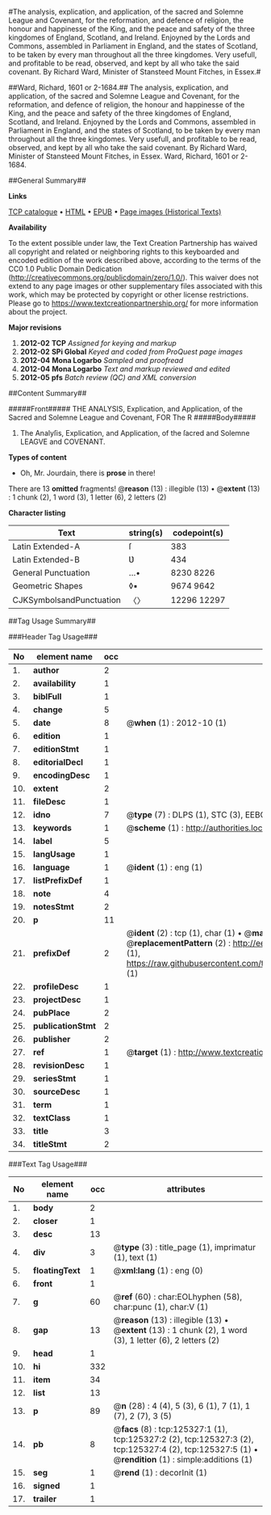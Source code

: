 #The analysis, explication, and application, of the sacred and Solemne League and Covenant, for the reformation, and defence of religion, the honour and happinesse of the King, and the peace and safety of the three kingdomes of England, Scotland, and Ireland. Enjoyned by the Lords and Commons, assembled in Parliament in England, and the states of Scotland, to be taken by every man throughout all the three kingdomes. Very usefull, and profitable to be read, observed, and kept by all who take the said covenant. By Richard Ward, Minister of Stansteed Mount Fitches, in Essex.#

##Ward, Richard, 1601 or 2-1684.##
The analysis, explication, and application, of the sacred and Solemne League and Covenant, for the reformation, and defence of religion, the honour and happinesse of the King, and the peace and safety of the three kingdomes of England, Scotland, and Ireland. Enjoyned by the Lords and Commons, assembled in Parliament in England, and the states of Scotland, to be taken by every man throughout all the three kingdomes. Very usefull, and profitable to be read, observed, and kept by all who take the said covenant. By Richard Ward, Minister of Stansteed Mount Fitches, in Essex.
Ward, Richard, 1601 or 2-1684.

##General Summary##

**Links**

[TCP catalogue](http://www.ota.ox.ac.uk/tcp/)  • 
[HTML](http://tei.it.ox.ac.uk/tcp/Texts-HTML/free/A97/A97141.html)  • 
[EPUB](http://tei.it.ox.ac.uk/tcp/Texts-EPUB/free/A97/A97141.epub) • 
[Page images (Historical Texts)](https://historicaltexts.jisc.ac.uk/eebo-99872881e)

**Availability**

To the extent possible under law, the Text Creation Partnership has waived all copyright and related or neighboring rights to this keyboarded and encoded edition of the work described above, according to the terms of the CC0 1.0 Public Domain Dedication (http://creativecommons.org/publicdomain/zero/1.0/). This waiver does not extend to any page images or other supplementary files associated with this work, which may be protected by copyright or other license restrictions. Please go to https://www.textcreationpartnership.org/ for more information about the project.

**Major revisions**

1. __2012-02__ __TCP__ *Assigned for keying and markup*
1. __2012-02__ __SPi Global__ *Keyed and coded from ProQuest page images*
1. __2012-04__ __Mona Logarbo__ *Sampled and proofread*
1. __2012-04__ __Mona Logarbo__ *Text and markup reviewed and edited*
1. __2012-05__ __pfs__ *Batch review (QC) and XML conversion*

##Content Summary##

#####Front#####
THE ANALYSIS, Explication, and Application, of the Sacred and Solemne League and Covenant, FOR The R
#####Body#####

1. The Analyſis, Explication, and Application, of the ſacred and Solemne LEAGVE and COVENANT.

**Types of content**

  * Oh, Mr. Jourdain, there is **prose** in there!

There are 13 **omitted** fragments! 
 @__reason__ (13) : illegible (13)  •  @__extent__ (13) : 1 chunk (2), 1 word (3), 1 letter (6), 2 letters (2)

**Character listing**


|Text|string(s)|codepoint(s)|
|---|---|---|
|Latin Extended-A|ſ|383|
|Latin Extended-B|Ʋ|434|
|General Punctuation|…•|8230 8226|
|Geometric Shapes|◊▪|9674 9642|
|CJKSymbolsandPunctuation|〈〉|12296 12297|

##Tag Usage Summary##

###Header Tag Usage###

|No|element name|occ|attributes|
|---|---|---|---|
|1.|__author__|2||
|2.|__availability__|1||
|3.|__biblFull__|1||
|4.|__change__|5||
|5.|__date__|8| @__when__ (1) : 2012-10 (1)|
|6.|__edition__|1||
|7.|__editionStmt__|1||
|8.|__editorialDecl__|1||
|9.|__encodingDesc__|1||
|10.|__extent__|2||
|11.|__fileDesc__|1||
|12.|__idno__|7| @__type__ (7) : DLPS (1), STC (3), EEBO-CITATION (1), PROQUEST (1), VID (1)|
|13.|__keywords__|1| @__scheme__ (1) : http://authorities.loc.gov/ (1)|
|14.|__label__|5||
|15.|__langUsage__|1||
|16.|__language__|1| @__ident__ (1) : eng (1)|
|17.|__listPrefixDef__|1||
|18.|__note__|4||
|19.|__notesStmt__|2||
|20.|__p__|11||
|21.|__prefixDef__|2| @__ident__ (2) : tcp (1), char (1)  •  @__matchPattern__ (2) : ([0-9\-]+):([0-9IVX]+) (1), (.+) (1)  •  @__replacementPattern__ (2) : http://eebo.chadwyck.com/downloadtiff?vid=$1&page=$2 (1), https://raw.githubusercontent.com/textcreationpartnership/Texts/master/tcpchars.xml#$1 (1)|
|22.|__profileDesc__|1||
|23.|__projectDesc__|1||
|24.|__pubPlace__|2||
|25.|__publicationStmt__|2||
|26.|__publisher__|2||
|27.|__ref__|1| @__target__ (1) : http://www.textcreationpartnership.org/docs/. (1)|
|28.|__revisionDesc__|1||
|29.|__seriesStmt__|1||
|30.|__sourceDesc__|1||
|31.|__term__|1||
|32.|__textClass__|1||
|33.|__title__|3||
|34.|__titleStmt__|2||


###Text Tag Usage###

|No|element name|occ|attributes|
|---|---|---|---|
|1.|__body__|2||
|2.|__closer__|1||
|3.|__desc__|13||
|4.|__div__|3| @__type__ (3) : title_page (1), imprimatur (1), text (1)|
|5.|__floatingText__|1| @__xml:lang__ (1) : eng (0)|
|6.|__front__|1||
|7.|__g__|60| @__ref__ (60) : char:EOLhyphen (58), char:punc (1), char:V (1)|
|8.|__gap__|13| @__reason__ (13) : illegible (13)  •  @__extent__ (13) : 1 chunk (2), 1 word (3), 1 letter (6), 2 letters (2)|
|9.|__head__|1||
|10.|__hi__|332||
|11.|__item__|34||
|12.|__list__|13||
|13.|__p__|89| @__n__ (28) : 4 (4), 5 (3), 6 (1), 7 (1), 1 (7), 2 (7), 3 (5)|
|14.|__pb__|8| @__facs__ (8) : tcp:125327:1 (1), tcp:125327:2 (2), tcp:125327:3 (2), tcp:125327:4 (2), tcp:125327:5 (1)  •  @__rendition__ (1) : simple:additions (1)|
|15.|__seg__|1| @__rend__ (1) : decorInit (1)|
|16.|__signed__|1||
|17.|__trailer__|1||
